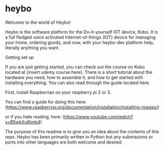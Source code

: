 # heybo


Welcome to the world of Heybo!  

Heybo is the software platform for the Do-it-yourself IOT device, Kobo.  It is a full fledged voice activated Internet-of-things (IOT) device for managing your home, ordering goods, and now, with your heybo-dev platform help, literally anything you want.  


Getting set up

If you are just getting started, you can check out the course on Kobo located at {insert udemy course here}.  There is a short tutorial about the hardware you need, how to assemble it, and how to get started with installing everything.  You can also read through the guide located here. 

First, install Raspberrian on your raspberry pi 2 or 3.  


You can find a guide for doing this here:
(https://www.raspberrypi.org/documentation/installation/installing-images/) 

or if you hate reading, here:
(https://www.youtube.com/watch?v=B5wkXu6tmb4)




The purpose of this readme is to give you an idea about the contents of this repo.  Heybo has been primarily written in Python but any submissions or ports into other languages are both welcome and desired.    






 
